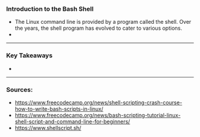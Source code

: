 ### Introduction to the Bash Shell

- The Linux command line is provided by a program called the shell. Over the years, the shell program has evolved to cater to various options.
- 

---

### Key Takeaways

- 

---

### Sources:

- https://www.freecodecamp.org/news/shell-scripting-crash-course-how-to-write-bash-scripts-in-linux/
- https://www.freecodecamp.org/news/bash-scripting-tutorial-linux-shell-script-and-command-line-for-beginners/
- https://www.shellscript.sh/